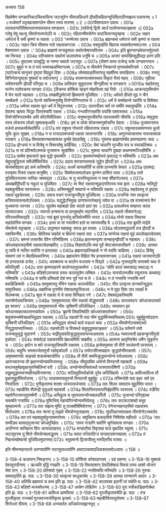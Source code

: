 अध्यायः 158

विप्रवेषेण पाण्डवनिकटचिरवासिना जटासुरेण भीमासन्निधाने द्रौपदीसहितान्युधिष्ठिरादीनपहृत्य पलायनम् ॥ 1 ॥ मध्येमार्गं यदृच्छासमागतेन भीमन तस्य मारणम् ॥ 2 ॥
001वैशम्पायन उवाच ।
001a ततस्तान्परिविश्वस्तान्वसतस्तत्र पाण्डवान् ।
001c [पर्वतेन्द्रे द्विजैः सार्धं पार्तागमनकाङ्क्षया ॥]
002a गतेषु तेषु रक्षःसु भीमसेनात्मजेऽपि च ।
002c रहितान्मीमसेनेन कदाचित्तान्यदृच्छया ।
002e जहार धर्मराजं वै यमौ कृष्णां च राक्षसः ॥
003 \'जनमेजय उवाच ।
003a ब्रह्मन्कथं धर्मराजं यमौ कृष्णां च राक्षसः ।
003c जहार चित्रं भीमश्च गतो राक्षसकण्टकः ।
003e वक्तुमर्हसि विप्राग्र्य व्यक्तमेतन्ममाऽनघ ॥
004 वैशम्पायन उवाच ।\'
004a ब्राह्मणो मन्त्रकुशलः सर्वास्त्रेष्वस्त्रवित्तमः ।
004c इति ब्रुवन्पाण्डवेयान्पर्युपास्ते स्म नित्यदा ।
004e परीप्समानः पार्थानां कलापांश्च धनूंषि च ॥
005a अन्तरं सम्परिप्रेप्सुर्द्रौपद्या हरणं प्रति ।
005c दुष्टात्मा पापबुद्धिः स नाम्ना ख्यातो जटासुरः ॥
007a [पोषणं तस्य राजेन्द्र चक्रे पाण्डवनन्दनः ।
007c बुबुधे न च तं पापं भस्मच्छन्नमिवानलम् ॥
007a स भीमसेने निष्क्रान्ते मृगयार्थमरिन्दमे ।
007c [घटोत्कचं सानुचरं दृष्ट्वा विप्रद्रुतं दिशः ॥
008a लोमशप्रभृतींस्तांस्तु महर्षींश्च समाहितान् ।
008c स्नातुं विनिर्गतान्दृष्ट्वा पुष्पार्थं च तपोधनान्] ॥
009a रूपमन्यत्समास्थाय विकृतं भैरवं महत् ।
009c गृहीत्वा सर्वशस्त्राणि द्रौपदीं परिगृह्य च ।
009e प्रातिष्ठत सुदुष्टात्मा त्रीन्गृहीत्वा च पाण्डवान् ॥
0010a सहदेवस्तु यत्नेन ततोपक्रम्य पाण्डवः 
010c [विक्रम्य कौशिकं खङ्गं मोक्षयित्वा ग्रहं रिपोः ।]
010e आक्रन्दद्भीमसेन वै येन यातो महाबलः ॥
011a तमब्रवीद्धर्मराजो ह्रियमाणो युधिष्ठिरः ।
011c धर्मस्ते हीयते मूढ न चैनं समवेक्षसे ॥
012a येऽन्ये क्वचिन्मनुष्येषु तिर्यग्योनिगताश्च ये ।
012c धर्मं ते समवेक्षन्ते रक्षांसि च विशेषतः ॥
013a धर्मस्य राक्षसा मूलं धर्मं ते विदुरुत्तमम् ।
013c एतत्परीक्ष्य सर्वं त्वं समीपे स्थातुमर्हसि ॥
014a देवाश्च ऋषयः सिद्धाः पितरश्चापि राक्षस ।
014c गन्धर्वोरगरक्षांसि वयांसि पशवस्तथा ॥
015a तिर्यग्योनिगताश्चैव अपि कीटपिपीलिकाः ।
015c मनुष्यानुपजीवन्ति ततस्त्वमपि जीवसि ॥
016a समृद्ध्या यस्य लोकस्य लोको युष्माकमृध्यति ।
016c इमं च लोकं शोचन्तमनुशोचन्ति देवताः ।
016e पूज्यमानाश्च वर्धन्ते हव्यकव्यैर्यथाविधि ॥
017a वयं राष्ट्रस्य गोप्तारो रक्षितारश्च राक्षस ।
017c राष्ट्रस्यारक्ष्यमाणस्य कुतो भूतिः कुतः सुखम् ॥
018a न च राजाऽवमन्तव्यो रक्षसा जात्वनागसि ।
018c अणुरप्यपचारश्च नास्त्यस्माकं नराशन ॥
019a विघसाशान्यथाशक्त्या कुर्महे देवतादिषु ।
019c गुरूंश्च ब्राह्मणांश्चैव प्रमाणप्रवणाः सदा ॥
020a द्रोग्धव्यं न च मित्रेषु न विश्वस्तेषु कर्हिचित् ।
020c येषां चान्नानि भुञ्जीत यत्र च स्यात्प्रतिश्रयः ॥
021a स त्वं प्रतिश्रयेऽस्माकं पूज्यमानः सुखोषितः ।
021c भुक्त्वा चान्नानि दुष्प्रज्ञ कथमस्माञ्जिहीर्षसि ॥
022a एवमेव वृथाचारो वृथा वृद्धो वृथामतिः ।
022c वृथामरणमर्हस्त्वं वृथाऽद्य न भविष्यसि ॥
023a अथ चेद्दुष्टबुद्धिस्त्वं सर्वैर्धर्मैर्विवर्जितः ।
023c प्रदाय शस्त्राण्यस्माकं युद्धेन द्रौपदीं हर ॥
024a अथ चेत्त्वमविज्ञाय इदं कर्म करिष्यसि ।
024c अधर्मं चाप्यकीर्तिं च लोके प्राप्स्यसि केवलं ॥
025a एतामद्य परामृश्य स्त्रियं राक्षस मानुषीम् ।
025c विषमेतत्समालोड्य कुम्भेन प्राशितं त्वया ॥
026a ततो युधिष्ठिरस्तस्य भारिकः समपद्यत ।
026c स तु भाराभिभूतात्मा न तथा शीघ्रगोऽभवत् ॥
027a अथाब्रवीद्द्रौपदीं च नकुलं च युधिष्ठिरः ।
027c मा भैष्टं राक्षसान्मूढाद्गतिरस्य मया हृता ॥
028a नातिदूरे महबाहुर्भविता पवनात्मजः ।
028c अस्मिन्मुहूर्ते सम्प्राप्ते न भविष्यति राक्षसः ॥
029a सहदेवस्तु तं दृष्ट्वा राक्षसं मूढचेतसम् ।
029c उवाच वचनं राजन्कुन्तीपुत्रं युधिष्ठिरम् ॥
030a राजन्किं नाम सत्कृत्यं क्षत्रियस्यास्त्यतोऽधिकम् ।
030c यद्युद्धेऽभिमुखः प्राणांस्त्यजेच्छत्रुं जयेत वा ॥
031a एष वास्मान्वयं वैनं युध्यमानाः परन्तप ।
031c सूदयेम महाबाहो देशः कालो ह्ययं नृप ॥
032a क्षत्रधर्मस्य सम्प्राप्तः कालः सत्यपराक्रम ।
032c जयन्तो हन्यमाना वा प्राप्तुमर्हाम सद्गतिम् ॥
033a राक्षसे जीवमानेऽद्य रविरस्तमियाद्यदि ।
033c नाहं ब्रूयां पुनर्जातु क्षत्रियोस्मीति भारत ॥
034a भोभो राक्षस तिष्ठस्व सहदेवोस्मि पाण्डवः ।
034c हत्वा वा मां नयस्वैनां हतो वा स्वप्स्यसीह वै ॥
035a तदा ब्रुवति माद्रेये भीमसेनो यदृच्छया ।
035c प्रादृश्यत महाबाहुः सवज्र इव वासवः ॥
036a सोऽपश्यद्धातरौ तत्र द्रौपदीं च यशस्विनीम् ।
036c क्षितिस्थं सहदेवं च क्षिपन्तं राक्षसं तदा ॥
037a मार्गाच्च राक्षसं मूढं कालोपहतचेतसम् ।
037c भ्रमन्तं तत्रतत्रैव दैवेन परिमोहितम् ॥
038a हृतान्सन्दृश्य तान्भ्रातृन्द्रौपदीं च महाबलः ।
038c क्रोधमाहारयद्भीमो राक्षसञ्चेदमब्रवीत् ॥
039a विज्ञातोऽसि मया पूर्वं चेष्टञ्शस्त्रपरीक्षणे ।
039c आस्था तु त्वयि मे नास्ति यतोसि न हतस्तदा ॥
040a ब्रह्मरूपप्रतिच्छन्नो न नो वदसि चाप्रियम् ।
040c प्रियेषु रममाणं त्वां न चैवाप्रियकारिणम् ।
040e ब्रह्मरूपेण विहितं नैव हन्यामनागसम् ॥
041a राक्षसं जानमानोऽपि यो हन्यान्नरकं व्रजेत् ।
041c अपक्वस्य च कालेन वधस्तव न विद्यते ॥
042a नूनमद्यासि सम्पक्वो यथा ते मतिरीदृशी ।
042c दत्ता कृष्णापहरणे कालेनाद्भुतकर्मणा ।
042e \'सोपि कालं समासाद्य तथाऽद्य न भविष्यसि\' ॥
043a बडिशोऽयन्त्वया ग्रस्तः कालसूत्रेण लम्बितः ।
043c मत्स्योऽम्भसीव स्यूतास्यः कथमद्य गमिष्यसि ॥
044a यं चासि प्रस्थितो देशं मनः पूर्वं गतं च ते ।
044c न तं गन्तासि गन्तासि मार्गं बकहिडिम्बयोः ॥
045a एवमुक्तस्तु भीमेन राक्षसः कालचोदितः ।
045c भीत उत्सृज्य तान्सर्वान्युद्धाय समुपस्थितः ॥
046a अब्रवीच्च पुनर्भीमं रोषात्प्रस्फुरिताधरः ।
046c न मे मूढा दिशः पाप त्वदर्थं मे विलम्बनम् ॥
047a श्रुता मे राक्षसा ये ये त्वया विनिहता रणे ।
047c तेषामद्यकरिष्यामि तवास्रेणोदकक्रियाम् ॥
048a \'एवमुक्त्वातदा भीमं राक्षसो योद्धुमाययौ ।
048c करालवदनः क्रोधात्कालसर्प इव श्वसन्\' ॥
049a एवमुक्तस्ततो भीमः सृक्विणी परिलेलिहन् ।
049c स्मयमान इव क्रोधात्साक्षात्कालान्तकोपमः ॥
050a \'ब्रुवन्वै तिष्ठतिष्ठेति क्रोधसंरक्तलोचनः\' ।
050c बाहुसंरम्भमेवेच्छन्नभिदुद्राव राक्षसम् ॥
051a राक्षसो\'पि  तदा भीमं युद्धार्थिनमवस्थितम्
051c मुहुर्मुहुर्व्याददानः सृक्विणी परिसंलिहन् ।]
051e अभिदुद्राव संरब्धो बलो वज्रधरं यथा ॥
052a भीमसेनोऽप्यवष्टब्धो नियुद्धायाभवत्स्थितः ।
052c राक्षसोऽपि च विस्रब्धो बाहुयुद्धमकाङ्क्षत\' ॥
053a वर्तमाने तयो राजन्बाहुयुद्धे सुदारुणे ।
053c माद्रीपुत्रावतिक्रुद्धावुभावप्यभ्यधावताम् ॥
054a न्यवारयत्तौ प्रहसन्कुन्तीपुत्रो वृकोदरः ।
054c शक्तोऽहं राक्षसस्येति प्रेक्षध्वमिति चाब्रवीत् ॥
055a आत्मना भ्रातृभिश्चैव धर्मेण सुकृतेन च ।
055c इष्टेन च शपे राजन्सूदयिष्यामि राक्षसम् ॥
056a इत्येवमुक्त्वा तौ वीरौ स्पर्धमानौ परस्परम् ।
056c बाहुभिः समसज्जेतामुभौ रक्षोवृकोदरौ ॥
057a तयोरासीत्सम्प्रहारः क्रुद्धयोर्भीमरक्षसोः ।
057c अमृष्यमाणयोः सङ्ख्ये शक्रशम्बरयोरिव ॥
058a तौ वीरौ समभिक्रुद्धावन्योन्यं पर्यधावताम् ।
058c आरुज्यारुज्य तौ वृक्षानन्योन्यमभिजघ्नतुः ।
058e जीमूताविव धर्मान्ते विनदन्तौ महाबलौ ॥
059a बभञ्जतुर्महावृक्षानूरुभिर्बलिनां वरौ ।
059c अन्योन्येनाभिसंरब्धौ परस्परवधैषिणौ ॥
070a तद्वृक्षयुद्धमभवनमहीरुहविनाशनम् ।
070c वालिसुग्रीवयोर्भ्रात्रोः पुरेव कपिसिंहयोः ॥
071a आविध्याविध्य तौ वृक्षान्मुहूर्तमितरेतरम् ।
071c ताडयामासतुरुभौ विनदन्तौ मुहुर्मुहुः ॥
072a तस्मिन्देशे यदा वृक्षाः सर्व एव निपातिताः ।
072c पुगीकृताश्च शतशः परस्परवधेप्सया ॥
073a ततः शिलाः समादाय मुहूर्तमिव भारत ।
073c महाभ्रैरिव शैलेन्द्रौ युयुधाते महाबलौ ॥
074a शिलाभिरुग्ररूपाभिर्बृहतीभिः परस्परम् ।
074c वज्रैरिव महावेगैराजघ्नतुरमर्षणौ ॥
075a अभिद्रुत्य च भूयस्तावन्योन्यबलदर्पितौ ।
075c भुजाभ्यां परिगृह्याथ चकर्षाते गजाविव ॥
076a मुष्टिभिश् महाघोरैरन्योन्यमभिपेततुः ।
076c ततः कटकटाशब्दो बभूव सुमहात्मनोः ॥
077a ततः संहृत्य मुष्टिं तु पञ्चशीर्षमिवोरगम् ।
077c वेगेनाभ्यहनद्भीमो राक्षसस्य शिरोधराम् ॥
078a ततः श्रान्तं तु तद्रक्षो भीमसेनभुजाहतम् ।
078c सुपरिभ्रान्तमालक्ष्य भीमसेनोऽभ्यवर्तत ॥
079a तत एनं महाबाहुर्बाहुभ्याममरोपमः ।
079c समुत्क्षिप्य बलाद्भीमो निष्पिपेष महीतले ॥
070a \'ततः सम्पीड्य बलवद्भुजाभ्यां क्रोधमूर्च्छितः ।
070c ‘तस्य गात्राणि सर्वाणि चूर्णयामास पाण्डवः ।
070e अरत्निना चाभिहत्य शिरः कायादपाहरत् ॥
071a सन्दष्टौष्ठं विवृत्ताक्षं फलं वृक्षादिव च्युतम् ।
071c जटासुरस्य तु शिरो भीमसेनबलाद्धृतम् ।
071e पपात रुधिरादिग्धं सन्दष्टदशनच्छदम् ॥
072a तं निहत्यमहेष्वासो युधिष्ठिरमुपागमत् 
072c स्तूयमानो द्विजाग्र्यैस्तु मरुद्भिरिव वासवः ॥

इति श्रीमन्महाभारते अरण्यपर्वणि जटासुरवधपर्वणि अष्टपञ्चाशदधिकशततमोऽध्यायः ॥ 158 ॥

3-158-4 कलापान् निषङ्गान् ॥ 3-158-10 कौशिकं कोशादागतम् । ग्रहं ग्रहणम् ॥ 3-158-16 युष्माकं देवासुरादीनाम् । ऋध्यति वृद्धिं गच्छति ॥ 3-158-19 विघसाशान् देवादिशेषान्नं विघसं तस्य आशो भोजनं येषां तान् ॥ 3-158-20 प्रतिश्रयो गृहम् ॥ 3-158-22 नभविष्यसि मरिष्यति ॥ 3-158-26 गुरुकः समपद्यतेति झ. पाठः ॥ 3-158-30 सत्कृत्यं साधुकार्यम् ॥ 3-158-39 आस्था त्वन्मारणे आदरः ॥ 3-158-40 अतिथि ब्रह्मरूपं च कथं इति झ. पाठः ॥ 3-158-42 कालपक्व इदानीं त्वं यथेति थ. पाठः ॥ 3-158-43 बडिशो मत्स्यवेधनम् ॥ 3-158-47 अस्रेण लोहितेन ॥ 3-158-60 पुरा स्त्रीकाङ्क्षिणोर्यथा इति झ. पाठः ॥ 3-158-61 आविध्य भ्रामयित्वा ॥ 3-158-62 मुञ्जीकृताश्चेति झ. पाठः । तत्र मुञ्जीकृताः रज्ज्वर्थं मुञ्जवज्जर्जरीकृता इत्यर्थः ॥ 5-158-63 महाभ्रैरिवेत्यभूतोपमा ॥ 3-158-67 शिरोधरां ग्रीवाम् ॥ 3-158-68 अभ्यवर्तत अधिकोत्साह्वानभूत् ॥